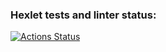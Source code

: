 ### Hexlet tests and linter status:
[![Actions Status](https://github.com/w0rm76/qa-auto-engineer-javascript-project-87/actions/workflows/hexlet-check.yml/badge.svg)](https://github.com/w0rm76/qa-auto-engineer-javascript-project-87/actions)